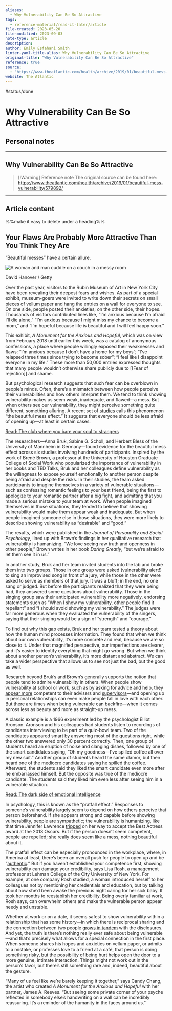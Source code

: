 ```yaml
---
aliases:
  - Why Vulnerability Can Be So Attractive
tags:
  - reference-material/read-it-later/article
file-created: 2023-05-20
file-modified: 2023-09-03
note-type: article
description: 
author: Emily Esfahani Smith
linter-yaml-title-alias: Why Vulnerability Can Be So Attractive
original-title: "Why Vulnerability Can Be So Attractive"
reference: true
source:
  - "https://www.theatlantic.com/health/archive/2019/01/beautiful-mess-vulnerability/579892/"
website: The Atlantic
---
```

 #status/done

# Why Vulnerability Can Be So Attractive

## Personal notes

---

## Why Vulnerability Can Be So Attractive

> [!Warning] Reference note
> The original source can be found here: https://www.theatlantic.com/health/archive/2019/01/beautiful-mess-vulnerability/579892/

---

## Article content

%%make it easy to delete under a heading%%

## Your Flaws Are Probably More Attractive Than You Think They Are

“Beautiful messes” have a certain allure.

![A woman and man cuddle on a couch in a messy room](Reference%20Materials/Clippings/A%20woman%20and%20man%20cuddle%20on%20a%20couch%20in%20a%20messy%20room.jpg)

David Hanover / Getty

Over the past year, visitors to the Rubin Museum of Art in New York City have been revealing their deepest fears and wishes. As part of a special exhibit, museum-goers were invited to write down their secrets on small pieces of vellum paper and hang the entries on a wall for everyone to see. On one side, people posted their anxieties; on the other side, their hopes. Thousands of visitors contributed lines like, “I’m anxious because I’m afraid I’ll die alone,” “I’m anxious because I might miss my chance to become a mom,” and “I’m hopeful because life is beautiful and I will feel happy soon.”

This exhibit, *A Monument for the Anxious and Hopeful*, which was on view from February 2018 until earlier this week, was a catalog of anonymous confessions, a place where people willingly exposed their weaknesses and flaws: “I’m anxious because I don’t have a home for my boys”; “I’ve relapsed three times since trying to become sober”; “I feel like I disappoint everyone in my life.” These more than 50,000 entries expressed thoughts that many people wouldn’t otherwise share publicly due to [[Fear of rejection]] and shame.

But psychological research suggests that such fear can be overblown in people’s minds. Often, there’s a mismatch between how people perceive their vulnerabilities and how others interpret them. We tend to think showing vulnerability makes us seem weak, inadequate, and flawed—a mess. But when others see our vulnerability, they might perceive something quite different, something alluring. A recent set of [studies](http://psycnet.apa.org/record/2018-34832-002) calls this phenomenon “the beautiful mess effect.” It suggests that everyone should be less afraid of opening up—at least in certain cases.

[Read: The club where you bare your soul to strangers](https://www.theatlantic.com/health/archive/2017/11/the-club-where-you-bare-your-soul-to-strangers/545786/)

The researchers—Anna Bruk, Sabine G. Scholl, and Herbert Bless of the University of Mannheim in Germany—found evidence for the beautiful mess effect across six studies involving hundreds of participants. Inspired by the work of Brené Brown, a professor at the University of Houston Graduate College of Social Work who popularized the importance of vulnerability in her books and TED Talks, Bruk and her colleagues define vulnerability as the willingness to expose yourself emotionally to another person despite being afraid and despite the risks. In their studies, the team asked participants to imagine themselves in a variety of vulnerable situations—such as confessing romantic feelings to your best friend, being the first to apologize to your romantic partner after a big fight, and admitting that you made a serious mistake to your team at work. When people imagined themselves in those situations, they tended to believe that showing vulnerability would make them appear weak and inadequate. But when people imagined someone else in those situations, they were more likely to describe showing vulnerability as “desirable” and “good.”

The results, which were published in the *Journal of Personality and Social Psychology*, lined up with Brown’s findings in her qualitative research that vulnerability is humanizing. “We love seeing raw truth and openness in other people,” Brown writes in her book *Daring Greatly*, “but we’re afraid to let them see it in us.”

In another study, Bruk and her team invited students into the lab and broke them into two groups. Those in one group were asked (vulnerability alert!) to sing an improvised song in front of a jury, while those in the other were asked to serve as members of that jury. It was a bluff; in the end, no one sang or judged. But before the participants realized that they were being had, they answered some questions about vulnerability. Those in the singing group saw their anticipated vulnerability more negatively, endorsing statements such as “When I show my vulnerability, other people find it repellant” and “I should avoid showing my vulnerability.” The judges were far more generous when they evaluated the vulnerability of the singers, saying that their singing would be a sign of “strength” and “courage.”

To find out why this gap exists, Bruk and her team tested a theory about how the human mind processes information. They found that when we think about our own vulnerability, it’s more concrete and real, because we are so close to it. Under that magnified perspective, our imperfections are clearer, and it’s easier to identify everything that might go wrong. But when we think about another person’s vulnerability, it’s more distant and abstract. We can take a wider perspective that allows us to see not just the bad, but the good as well.

Research beyond Bruk’s and Brown’s generally supports the notion that people tend to admire vulnerability in others. When people show vulnerability at school or work, such as by asking for advice and help, they [appear more](http://citeseerx.ist.psu.edu/viewdoc/download?doi=10.1.1.721.7786&rep=rep1&type=pdf) competent to their advisers and [supervisors](https://scholar.google.com/scholar?cluster=766586592215223769&hl=en&as_sdt=0,9)—and opening up in personal relationships can even make people fall in love with each other. But there are times when being vulnerable can backfire—when it comes across less as beauty and more as straight-up mess.

A classic example is a 1966 experiment led by the psychologist Elliot Aronson. Aronson and his colleagues had students listen to recordings of candidates interviewing to be part of a quiz-bowl team. Two of the candidates appeared smart by answering most of the questions right, while the other two answered only 30 percent correctly. Then, one group of students heard an eruption of noise and clanging dishes, followed by one of the smart candidates saying, “Oh my goodness—I’ve spilled coffee all over my new suit.” Another group of students heard the same clamor, but then heard one of the mediocre candidates saying he spilled the coffee. Afterward, the students said they liked the smart candidate even more after he embarrassed himself. But the opposite was true of the mediocre candidate. The students said they liked him even less after seeing him in a vulnerable situation.

[Read: The dark side of emotional intelligence](https://www.theatlantic.com/health/archive/2014/01/the-dark-side-of-emotional-intelligence/282720/)

In psychology, this is known as the “pratfall effect.” Responses to someone’s vulnerability largely seem to depend on how others perceive that person beforehand. If she appears strong and capable before showing vulnerability, people are sympathetic; the vulnerability is humanizing, like that time Jennifer Lawrence [tripped](https://www.eonline.com/news/830990/biggest-oscar-moments-of-all-time-jennifer-lawrence-trips-onstage-and-into-our-hearts-while-accepting-best-actress-award) on her way to accept the Best Actress award at the 2013 Oscars. But if the person doesn’t seem competent, people are repelled; she really does seem like a mess, nothing beautiful about it.

The pratfall effect can be especially pronounced in the workplace, where, in America at least, there’s been an overall push for people to open up and be “[authentic](https://hbr.org/2013/10/be-yourself-but-carefully).” But if you haven’t established your competence first, showing vulnerability can damage your credibility, says Lisa Rosh, a management professor at Lehman College of the City University of New York. For example, at one company Rosh studied, a woman introduced herself to her colleagues not by mentioning her credentials and education, but by talking about how she’d been awake the previous night caring for her sick baby. It took her months to reestablish her credibility. Being overly familiar at work, Rosh says, can overwhelm others and make the vulnerable person appear needy and unstable.

Whether at work or on a date, it seems safest to show vulnerability within a relationship that has some history—in which there is reciprocal sharing and the connection between two people [grows in tandem](https://www.amazon.com/Daring-Greatly-Courage-Vulnerable-Transforms/dp/1592408419) with the disclosures. And yet, the truth is there’s nothing really ever safe about being vulnerable—and that’s precisely what allows for a special connection in the first place. When someone shares his hopes and anxieties on vellum paper, or admits to a mistake, or professes love to a friend at a café, that person is doing something risky, but the possibility of being hurt helps open the door to a more genuine, intimate interaction. Things might not work out in the person’s favor, but there’s still something rare and, indeed, beautiful about the gesture.

“Many of us feel like we’re barely keeping it together,” says Candy Chang, the artist who created *A Monument for the Anxious and Hopeful* with her partner, James A. Reeves. “But seeing some private corner of your psyche reflected in somebody else’s handwriting on a wall can be incredibly reassuring. It’s a reminder of the humanity in the faces around us.”
